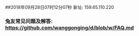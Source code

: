 ##2018年09月28日07时12分07秒 新址: 159.65.110.220
### 兔友常见问题及解答: https://github.com/wanggonging/d/blob/w/FAQ.md
